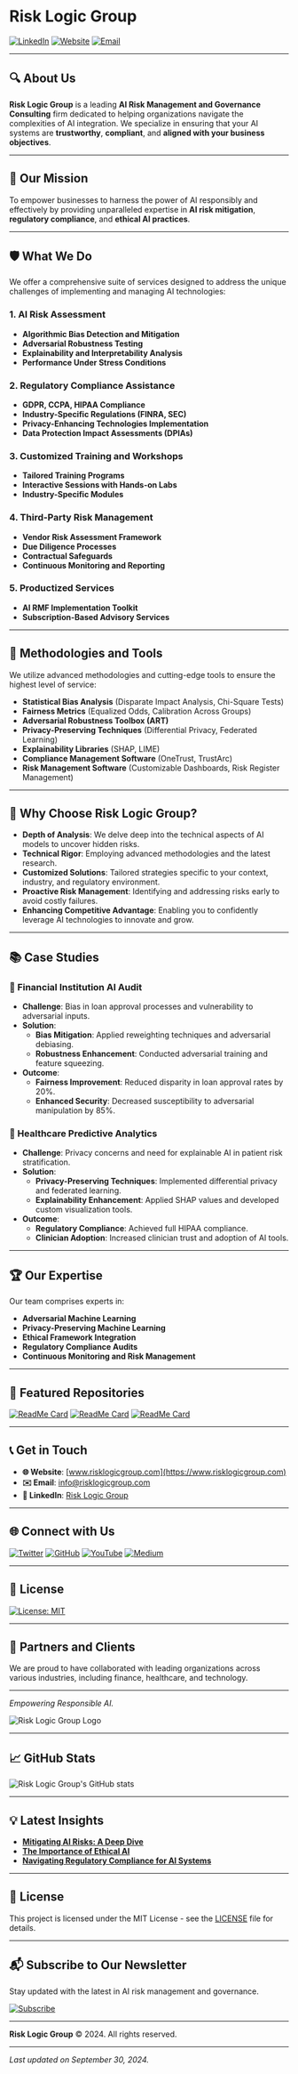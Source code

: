 # Risk Logic Group

[![LinkedIn](https://img.shields.io/badge/LinkedIn-0077B5?style=flat&logo=linkedin&logoColor=white)](https://www.linkedin.com/company/risk-logic-group)
[![Website](https://img.shields.io/badge/Website-4285F4?style=flat&logo=google-chrome&logoColor=white)](https://www.risklogicgroup.com)
[![Email](https://img.shields.io/badge/Email-D14836?style=flat&logo=gmail&logoColor=white)](mailto:info@risklogicgroup.com)

---

## 🔍 About Us

**Risk Logic Group** is a leading **AI Risk Management and Governance Consulting** firm dedicated to helping organizations navigate the complexities of AI integration. We specialize in ensuring that your AI systems are **trustworthy**, **compliant**, and **aligned with your business objectives**.

---

## 🚀 Our Mission

To empower businesses to harness the power of AI responsibly and effectively by providing unparalleled expertise in **AI risk mitigation**, **regulatory compliance**, and **ethical AI practices**.

---

## 🛡️ What We Do

We offer a comprehensive suite of services designed to address the unique challenges of implementing and managing AI technologies:

### 1. **AI Risk Assessment**

- **Algorithmic Bias Detection and Mitigation**
- **Adversarial Robustness Testing**
- **Explainability and Interpretability Analysis**
- **Performance Under Stress Conditions**

### 2. **Regulatory Compliance Assistance**

- **GDPR, CCPA, HIPAA Compliance**
- **Industry-Specific Regulations (FINRA, SEC)**
- **Privacy-Enhancing Technologies Implementation**
- **Data Protection Impact Assessments (DPIAs)**

### 3. **Customized Training and Workshops**

- **Tailored Training Programs**
- **Interactive Sessions with Hands-on Labs**
- **Industry-Specific Modules**

### 4. **Third-Party Risk Management**

- **Vendor Risk Assessment Framework**
- **Due Diligence Processes**
- **Contractual Safeguards**
- **Continuous Monitoring and Reporting**

### 5. **Productized Services**

- **AI RMF Implementation Toolkit**
- **Subscription-Based Advisory Services**

---

## 🔧 Methodologies and Tools

We utilize advanced methodologies and cutting-edge tools to ensure the highest level of service:

- **Statistical Bias Analysis** (Disparate Impact Analysis, Chi-Square Tests)
- **Fairness Metrics** (Equalized Odds, Calibration Across Groups)
- **Adversarial Robustness Toolbox (ART)**
- **Privacy-Preserving Techniques** (Differential Privacy, Federated Learning)
- **Explainability Libraries** (SHAP, LIME)
- **Compliance Management Software** (OneTrust, TrustArc)
- **Risk Management Software** (Customizable Dashboards, Risk Register Management)

---

## 🌟 Why Choose Risk Logic Group?

- **Depth of Analysis**: We delve deep into the technical aspects of AI models to uncover hidden risks.
- **Technical Rigor**: Employing advanced methodologies and the latest research.
- **Customized Solutions**: Tailored strategies specific to your context, industry, and regulatory environment.
- **Proactive Risk Management**: Identifying and addressing risks early to avoid costly failures.
- **Enhancing Competitive Advantage**: Enabling you to confidently leverage AI technologies to innovate and grow.

---

## 📚 Case Studies

### **🏦 Financial Institution AI Audit**

- **Challenge**: Bias in loan approval processes and vulnerability to adversarial inputs.
- **Solution**:
  - **Bias Mitigation**: Applied reweighting techniques and adversarial debiasing.
  - **Robustness Enhancement**: Conducted adversarial training and feature squeezing.
- **Outcome**:
  - **Fairness Improvement**: Reduced disparity in loan approval rates by 20%.
  - **Enhanced Security**: Decreased susceptibility to adversarial manipulation by 85%.

### **🏥 Healthcare Predictive Analytics**

- **Challenge**: Privacy concerns and need for explainable AI in patient risk stratification.
- **Solution**:
  - **Privacy-Preserving Techniques**: Implemented differential privacy and federated learning.
  - **Explainability Enhancement**: Applied SHAP values and developed custom visualization tools.
- **Outcome**:
  - **Regulatory Compliance**: Achieved full HIPAA compliance.
  - **Clinician Adoption**: Increased clinician trust and adoption of AI tools.

---

## 🏆 Our Expertise

Our team comprises experts in:

- **Adversarial Machine Learning**
- **Privacy-Preserving Machine Learning**
- **Ethical Framework Integration**
- **Regulatory Compliance Audits**
- **Continuous Monitoring and Risk Management**

---

## 📂 Featured Repositories

[![ReadMe Card](https://github-readme-stats.vercel.app/api/pin/?username=risklogicgroup&repo=AI-RMF-Toolkit&theme=default)](https://github.com/risklogicgroup/AI-RMF-Toolkit)
[![ReadMe Card](https://github-readme-stats.vercel.app/api/pin/?username=risklogicgroup&repo=AI-Bias-Mitigation&theme=default)](https://github.com/risklogicgroup/AI-Bias-Mitigation)
[![ReadMe Card](https://github-readme-stats.vercel.app/api/pin/?username=risklogicgroup&repo=Privacy-Preserving-ML&theme=default)](https://github.com/risklogicgroup/Privacy-Preserving-ML)

---

## 📞 Get in Touch

- **🌐 Website**: [www.risklogicgroup.com](https://www.risklogicgroup.com)
- **✉️ Email**: [info@risklogicgroup.com](mailto:umair@risklogicgroup.com)
- **🔗 LinkedIn**: [Risk Logic Group](https://www.linkedin.com/company/risk-logic-group)

---

## 🌐 Connect with Us

[![Twitter](https://img.shields.io/badge/Twitter-1DA1F2?style=flat&logo=twitter&logoColor=white)](https://twitter.com/risklogicgroup)
[![GitHub](https://img.shields.io/badge/GitHub-181717?style=flat&logo=github&logoColor=white)](https://github.com/risklogicgroup)
[![YouTube](https://img.shields.io/badge/YouTube-FF0000?style=flat&logo=youtube&logoColor=white)](https://www.youtube.com/channel/risklogicgroup)
[![Medium](https://img.shields.io/badge/Medium-000000?style=flat&logo=medium&logoColor=white)](https://medium.com/@risklogicgroup)

---

## 📄 License

[![License: MIT](https://img.shields.io/badge/License-MIT-yellow.svg)](https://opensource.org/licenses/MIT)

---

## 🤝 Partners and Clients

We are proud to have collaborated with leading organizations across various industries, including finance, healthcare, and technology.

---

*Empowering Responsible AI.*

![Risk Logic Group Logo](https://example.com/logo.png)

---

## 📈 GitHub Stats

![Risk Logic Group's GitHub stats](https://github-readme-stats.vercel.app/api?username=risklogicgroup&show_icons=true&theme=default)

---

## 💡 Latest Insights

- **[Mitigating AI Risks: A Deep Dive](https://medium.com/@risklogicgroup/mitigating-ai-risks-a-deep-dive)**
- **[The Importance of Ethical AI](https://medium.com/@risklogicgroup/the-importance-of-ethical-ai)**
- **[Navigating Regulatory Compliance for AI Systems](https://medium.com/@risklogicgroup/navigating-regulatory-compliance-for-ai-systems)**

---

## 📝 License

This project is licensed under the MIT License - see the [LICENSE](LICENSE) file for details.

---

## 📬 Subscribe to Our Newsletter

Stay updated with the latest in AI risk management and governance.

[![Subscribe](https://img.shields.io/badge/Subscribe-FF6F61?style=flat&logo=minutemailer&logoColor=white)](https://www.risklogicgroup.com/newsletter)

---

**Risk Logic Group** © 2024. All rights reserved.

---

*Last updated on September 30, 2024.*
